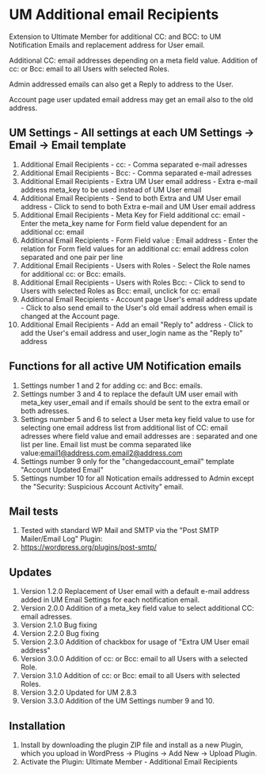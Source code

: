 # UM Additional email Recipients
Extension to Ultimate Member for additional CC: and BCC: to UM Notification Emails and replacement address for User email. 

Additional CC: email addresses depending on a meta field value. Addition of cc: or Bcc: email to all Users with selected Roles. 

Admin addressed emails can also get a Reply to address to the User. 

Account page user updated email address may get an email also to the old address.

## UM Settings - All settings at each UM Settings -> Email -> Email template
1. Additional Email Recipients - cc: - Comma separated e-mail adresses
2. Additional Email Recipients - Bcc: - Comma separated e-mail adresses
3. Additional Email Recipients - Extra UM User email address - Extra e-mail address meta_key to be used instead of UM User email
4. Additional Email Recipients - Send to both Extra and UM User email address - Click to send to both Extra e-mail and UM User email address
5. Additional Email Recipients - Meta Key for Field additional cc: email - Enter the meta_key name for Form field value dependent for an additional cc: email
6. Additional Email Recipients - Form Field value : Email address - Enter the relation for Form field values for an additional cc: email address colon separated and one pair per line
7. Additional Email Recipients - Users with Roles - Select the Role names for additional cc: or Bcc: emails.
8. Additional Email Recipients - Users with Roles Bcc: - Click to send to Users with selected Roles as Bcc: email, unclick for cc: email
9. Additional Email Recipients - Account page User's email address update - Click to also send email to the User's old email address when email is changed at the Account page.
10. Additional Email Recipients - Add an email "Reply to" address - Click to add the User's email address and user_login name as the "Reply to" address

## Functions for all active UM Notification emails
1. Settings number 1 and 2 for adding cc: and Bcc: emails.
2. Settings number 3 and 4 to replace the default UM user email with meta_key user_email and if emails should be sent to the extra email or both adresses.
3. Settings number 5 and 6 to select a User meta key field value to use for selecting one email address list from additional list of CC: email adresses where field value and email addresses are : separated and one list per line. Email list must be comma separated like value:email1@address.com,email2@address.com
4. Settings number 9 only for the "changedaccount_email" template "Account Updated Email"
5. Settings number 10 for all Notication emails addressed to Admin except the "Security: Suspicious Account Activity" email.

## Mail tests
1. Tested with standard WP Mail and SMTP via the "Post SMTP Mailer/Email Log" Plugin:
2. https://wordpress.org/plugins/post-smtp/

## Updates
1. Version 1.2.0 Replacement of User email with a default e-mail address added in UM Email Settings for each notification email.
2. Version 2.0.0 Addition of a meta_key field value to select additional CC: email adresses.
3. Version 2.1.0 Bug fixing
4. Version 2.2.0 Bug fixing
5. Version 2.3.0 Addition of chackbox for usage of "Extra UM User email address"
6. Version 3.0.0 Addition of cc: or Bcc: email to all Users with a selected Role.
7. Version 3.1.0 Addition of cc: or Bcc: email to all Users with selected Roles.
8. Version 3.2.0 Updated for UM 2.8.3
9. Version 3.3.0 Addition of the UM Settings number 9 and 10.

## Installation
1. Install by downloading the plugin ZIP file and install as a new Plugin, which you upload in WordPress -> Plugins -> Add New -> Upload Plugin.
2. Activate the Plugin: Ultimate Member - Additional Email Recipients
